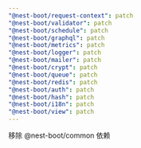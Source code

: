 ```yaml
---
"@nest-boot/request-context": patch
"@nest-boot/validator": patch
"@nest-boot/schedule": patch
"@nest-boot/graphql": patch
"@nest-boot/metrics": patch
"@nest-boot/logger": patch
"@nest-boot/mailer": patch
"@nest-boot/crypt": patch
"@nest-boot/queue": patch
"@nest-boot/redis": patch
"@nest-boot/auth": patch
"@nest-boot/hash": patch
"@nest-boot/i18n": patch
"@nest-boot/view": patch
---
```


移除 @nest-boot/common 依赖
